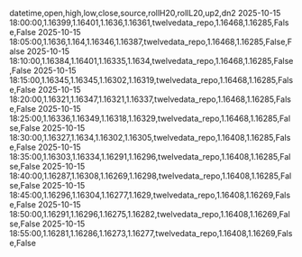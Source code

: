 datetime,open,high,low,close,source,rollH20,rollL20,up2,dn2
2025-10-15 18:00:00,1.16399,1.16401,1.1636,1.16361,twelvedata_repo,1.16468,1.16285,False,False
2025-10-15 18:05:00,1.1636,1.164,1.16346,1.16387,twelvedata_repo,1.16468,1.16285,False,False
2025-10-15 18:10:00,1.16384,1.16401,1.16335,1.1634,twelvedata_repo,1.16468,1.16285,False,False
2025-10-15 18:15:00,1.16345,1.16345,1.16302,1.16319,twelvedata_repo,1.16468,1.16285,False,False
2025-10-15 18:20:00,1.16321,1.16347,1.16321,1.16337,twelvedata_repo,1.16468,1.16285,False,False
2025-10-15 18:25:00,1.16336,1.16349,1.16318,1.16329,twelvedata_repo,1.16468,1.16285,False,False
2025-10-15 18:30:00,1.16327,1.1634,1.16302,1.16305,twelvedata_repo,1.16408,1.16285,False,False
2025-10-15 18:35:00,1.16303,1.16334,1.16291,1.16296,twelvedata_repo,1.16408,1.16285,False,False
2025-10-15 18:40:00,1.16287,1.16308,1.16269,1.16298,twelvedata_repo,1.16408,1.16285,False,False
2025-10-15 18:45:00,1.16296,1.16304,1.16277,1.1629,twelvedata_repo,1.16408,1.16269,False,False
2025-10-15 18:50:00,1.16291,1.16296,1.16275,1.16282,twelvedata_repo,1.16408,1.16269,False,False
2025-10-15 18:55:00,1.16281,1.16286,1.16273,1.16277,twelvedata_repo,1.16408,1.16269,False,False
